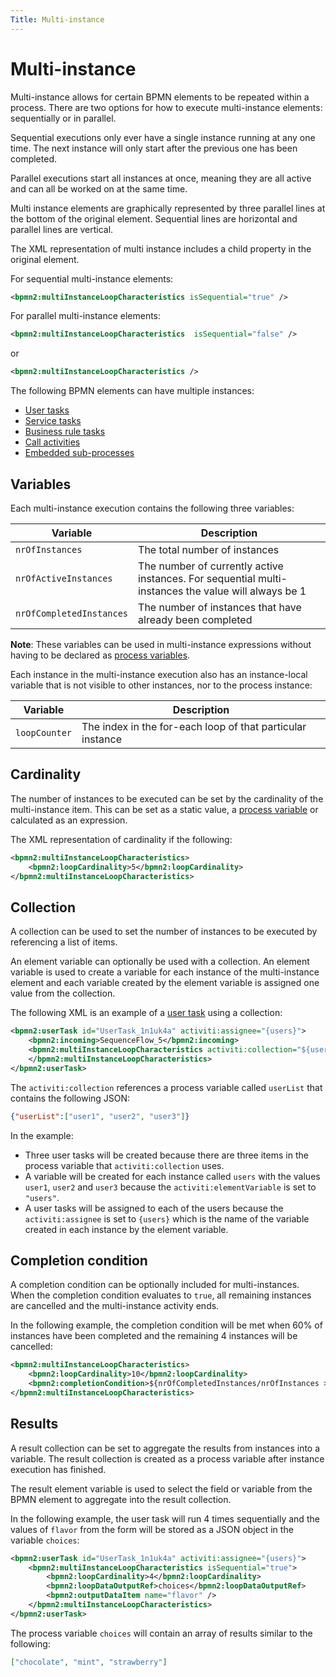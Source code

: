 ```yaml
---
Title: Multi-instance
---
```


# Multi-instance
Multi-instance allows for certain BPMN elements to be repeated within a process. There are two options for how to execute multi-instance elements: sequentially or in parallel. 

Sequential executions only ever have a single instance running at any one time. The next instance will only start after the previous one has been completed. 

Parallel executions start all instances at once, meaning they are all active and can all be worked on at the same time. 

Multi instance elements are graphically represented by three parallel lines at the bottom of the original element. Sequential lines are horizontal and parallel lines are vertical. 

The XML representation of multi instance includes a child property in the original element.

For sequential multi-instance elements:

```xml
<bpmn2:multiInstanceLoopCharacteristics isSequential="true" />
```

For parallel multi-instance elements:

```xml
<bpmn2:multiInstanceLoopCharacteristics  isSequential="false" />
```

or

```xml
<bpmn2:multiInstanceLoopCharacteristics />

```

The following BPMN elements can have multiple instances:

* [User tasks](../bpmn/user.md)
* [Service tasks](../bpmn/service.md)
* [Business rule tasks](../bpmn/business.md)
* [Call activities](../bpmn/call.md)
* [Embedded sub-processes](../bpmn/sub.md#expanded-and-collapsed-sub-processes)

## Variables 
Each multi-instance execution contains the following three variables: 

| Variable | Description |
| -------- | ----------- | 
| `nrOfInstances` | The total number of instances |
| `nrOfActiveInstances` | The number of currently active instances. For sequential multi-instances the value will always be 1 |
| `nrOfCompletedInstances` | The number of instances that have already been completed | 

**Note**: These variables can be used in multi-instance expressions without having to be declared as [process variables](../../processes/variables.md).

Each instance in the multi-instance execution also has an instance-local variable that is not visible to other instances, nor to the process instance:

| Variable | Description |
| -------- | ----------- | 
| `loopCounter` | The index in the for-each loop of that particular instance |

## Cardinality
The number of instances to be executed can be set by the cardinality of the multi-instance item. This can be set as a static value, a [process variable](../../processes/variables.md) or calculated as an expression. 

The XML representation of cardinality if the following: 

```xml
<bpmn2:multiInstanceLoopCharacteristics>
	<bpmn2:loopCardinality>5</bpmn2:loopCardinality>
</bpmn2:multiInstanceLoopCharacteristics>
```

## Collection
A collection can be used to set the number of instances to be executed by referencing a list of items. 

An element variable can optionally be used with a collection. An element variable is used to create a variable for each instance of the multi-instance element and each variable created by the element variable is assigned one value from the collection.

The following XML is an example of a [user task](../bpmn/user.md) using a collection:

```xml
<bpmn2:userTask id="UserTask_1n1uk4a" activiti:assignee="{users}">
	<bpmn2:incoming>SequenceFlow_5</bpmn2:incoming>
	<bpmn2:multiInstanceLoopCharacteristics activiti:collection="${userList.users}" activiti:elementVariable="users">
	</bpmn2:multiInstanceLoopCharacteristics>
</bpmn2:userTask>
```

The `activiti:collection` references a process variable called `userList` that contains the following JSON:

```json
{"userList":["user1", "user2", "user3"]}
```

In the example:

* Three user tasks will be created because there are three items in the process variable that `activiti:collection` uses.
* A variable will be created for each instance called `users` with the values `user1`, `user2` and `user3` because the `activiti:elementVariable` is set to `"users"`. 
* A user tasks will be assigned to each of the users because the `activiti:assignee` is set to `{users}` which is the name of the variable created in each instance by the element variable.

## Completion condition 
A completion condition can be optionally included for multi-instances. When the completion condition evaluates to `true`, all remaining instances are cancelled and the multi-instance activity ends.

In the following example, the completion condition will be met when 60% of instances have been completed and the remaining 4 instances will be cancelled:

```xml
<bpmn2:multiInstanceLoopCharacteristics>
	<bpmn2:loopCardinality>10</bpmn2:loopCardinality>
	<bpmn2:completionCondition>${nrOfCompletedInstances/nrOfInstances >= 0.6 }</bpmn2:completionCondition>
</bpmn2:multiInstanceLoopCharacteristics>
```

## Results
A result collection can be set to aggregate the results from instances into a variable. The result collection is created as a process variable after instance execution has finished. 

The result element variable is used to select the field or variable from the BPMN element to aggregate into the result collection. 

In the following example, the user task will run 4 times sequentially and the values of `flavor` from the form will be stored as a JSON object in the variable `choices`: 

```xml
<bpmn2:userTask id="UserTask_1n1uk4a" activiti:assignee="{users}">
	<bpmn2:multiInstanceLoopCharacteristics isSequential="true">
		<bpmn2:loopCardinality>4</bpmn2:loopCardinality>
		<bpmn2:loopDataOutputRef>choices</bpmn2:loopDataOutputRef>
		<bpmn2:outputDataItem name="flavor" />
	</bpmn2:multiInstanceLoopCharacteristics>
</bpmn2:userTask>
```

The process variable `choices` will contain an array of results similar to the following:

```json
["chocolate", "mint", "strawberry"]
```